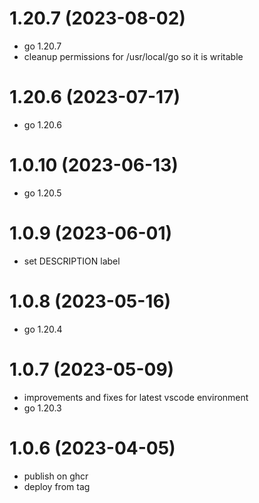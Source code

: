 # 1.20.7 (2023-08-02)

* go 1.20.7
* cleanup permissions for /usr/local/go so it is writable

# 1.20.6 (2023-07-17)

* go 1.20.6

# 1.0.10 (2023-06-13)

* go 1.20.5

# 1.0.9 (2023-06-01)

* set DESCRIPTION label

# 1.0.8 (2023-05-16)

* go 1.20.4

# 1.0.7 (2023-05-09)

* improvements and fixes for latest vscode environment
* go 1.20.3

# 1.0.6 (2023-04-05)

* publish on ghcr
* deploy from tag

